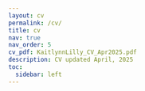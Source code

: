 ```yaml
---
layout: cv
permalink: /cv/
title: cv
nav: true
nav_order: 5
cv_pdf: KaitlynnLilly_CV_Apr2025.pdf
description: CV updated April, 2025
toc:
  sidebar: left
---
```

